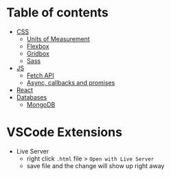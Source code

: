 # Table of contents
- [CSS](CSS/)
  - [Units of Measurement](CSS/)
  - [Flexbox](CSS/Flexbox.md)
  - [Gridbox](CSS/Grid.md)
  - [Sass](CSS/SASS.md)
- [JS](JS/)
  - [Fetch API](JS/)
  - [Async, callbacks and promises](JS/AsyncJS.md)
- [React](JS/React/)
- [Databases](Databases/)
  - [MongoDB](Databases/MongoDB/)

# VSCode Extensions
- Live Server
    - right click `.html` file > `Open with Live Server`
    - save file and the change will show up right away